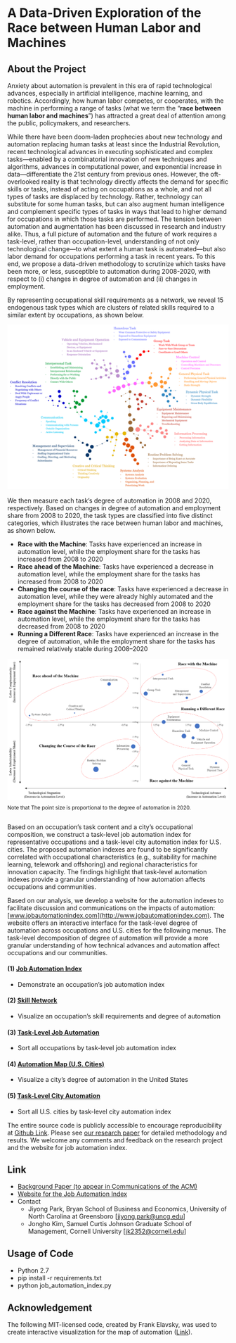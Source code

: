 # A Data-Driven Exploration of the Race between Human Labor and Machines

## About the Project
Anxiety about automation is prevalent in this era of rapid technological advances, especially in artificial intelligence, machine learning, and robotics. Accordingly, how human labor competes, or cooperates, with the machine in performing a range of tasks (what we term the “**race between human labor and machines**”) has attracted a great deal of attention among the public, policymakers, and researchers.

While there have been doom-laden prophecies about new technology and automation replacing human tasks at least since the Industrial Revolution, recent technological advances in executing sophisticated and complex tasks—enabled by a combinatorial innovation of new techniques and algorithms, advances in computational power, and exponential increase in data—differentiate the 21st century from previous ones. However, the oft-overlooked reality is that technology directly affects the demand for specific skills or tasks, instead of acting on occupations as a whole, and not all types of tasks are displaced by technology. Rather, technology can substitute for some human tasks, but can also augment human intelligence and complement specific types of tasks in ways that lead to higher demand for occupations in which those tasks are performed. The tension between automation and augmentation has been discussed in research and industry alike. Thus, a full picture of automation and the future of work requires a task-level, rather than occupation-level, understanding of not only technological change—to what extent a human task is automated—but also labor demand for occupations performing a task in recent years. To this end, we propose a data-driven methodology to scrutinize which tasks have been more, or less, susceptible to automation during 2008-2020, with respect to (i) changes in degree of automation and (ii) changes in employment.

By representing occupational skill requirements as a network, we reveal 15 endogenous task types which are clusters of related skills required to a similar extent by occupations, as shown below. 

![task_taxanomy](img/skill_network_2020.png)

We then measure each task’s degree of automation in 2008 and 2020, respectively. Based on changes in degree of automation and employment share from 2008 to 2020, the task types are classified into five distinct categories, which illustrates the race between human labor and machines, as shown below. 
- **Race with the Machine**: Tasks have experienced an increase in automation level, while the employment share for the tasks has increased from 2008 to 2020
- **Race ahead of the Machine**: Tasks have experienced a decrease in automation level, while the employment share for the tasks has increased from 2008 to 2020
- **Changing the course of the race**: Tasks have experienced a decrease in automation level, while they were already highly automated and the employment share for the tasks has decreased from 2008 to 2020
- **Race against the Machine**: Tasks have experienced an increase in automation level, while the employment share for the tasks has decreased from 2008 to 2020
- **Running a Different Race**: Tasks have experienced an increase in the degree of automation, while the employment share for the tasks has remained relatively stable during 2008–2020

![task_taxanomy](img/task_taxanomy_2020.png)
<sub>Note that The point size is proportional to the degree of automation in 2020.</sub>
<pre>
</pre>

Based on an occupation’s task content and a city’s occupational composition, we construct a task-level job automation index for representative occupations and a task-level city automation index for U.S. cities. The proposed automation indexes are found to be significantly correlated with occupational characteristics (e.g., suitability for machine learning, telework and offshoring) and regional characteristics for innovation capacity. The findings highlight that task-level automation indexes provide a granular understanding of how automation affects occupations and communities.

Based on our analysis, we develop a website for the automation indexes to facilitate discussion and communications on the impacts of automation: [www.jobautomationindex.com](http://www.jobautomationindex.com). The website offers an interactive interface for the task-level degree of automation across occupations and U.S. cities for the following menus. The task-level decomposition of degree of automation will provide a more granular understanding of how technical advances and automation affect occupations and our communities.

#### (1) [Job Automation Index](http://www.jobautomationindex.com/automation_index/)
  - Demonstrate an occupation’s job automation index
#### (2) [Skill Network](http://www.jobautomationindex.com/skill_network/)
  - Visualize an occupation’s skill requirements and degree of automation
#### (3) [Task-Level Job Automation](http://www.jobautomationindex.com/job_automation/)
  - Sort all occupations by task-level job automation index
#### (4) [Automation Map (U.S. Cities)](http://www.jobautomationindex.com/automation_map/)
  - Visualize a city’s degree of automation in the United States
#### (5) [Task-Level City Automation](http://www.jobautomationindex.com/city_automation/)
  - Sort all U.S. cities by task-level city automation index

The entire source code is publicly accessible to encourage reproducibility at [Github Link](https://github.com/jonghkim/job-automation-index). Please see [our research paper](https://papers.ssrn.com/sol3/papers.cfm?abstract_id=3924789) for detailed methodology and results. We welcome any comments and feedback on the research project and the website for job automation index.

## Link
- [Background Paper (to appear in Communications of the ACM)](https://papers.ssrn.com/sol3/papers.cfm?abstract_id=3924789)
- [Website for the Job Automation Index](http://www.jobautomationindex.com/)
- Contact
    - Jiyong Park, Bryan School of Business and Economics, University of North Carolina at Greensboro [jiyong.park@uncg.edu]
    - Jongho Kim, Samuel Curtis Johnson Graduate School of Management, Cornell University [jk2352@cornell.edu]

## Usage of Code
- Python 2.7
- pip install -r requirements.txt
- python job_automation_index.py

## Acknowledgement
The following MIT-licensed code, created by Frank Elavsky, was used to create interactive visualization for the map of automation ([Link](https://github.com/nuitrcs/kellogg_insight_city_automation)). 
